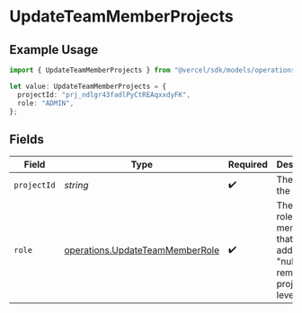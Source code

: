 # UpdateTeamMemberProjects

## Example Usage

```typescript
import { UpdateTeamMemberProjects } from "@vercel/sdk/models/operations/updateteammember.js";

let value: UpdateTeamMemberProjects = {
  projectId: "prj_ndlgr43fadlPyCtREAqxxdyFK",
  role: "ADMIN",
};
```

## Fields

| Field                                                                                            | Type                                                                                             | Required                                                                                         | Description                                                                                      | Example                                                                                          |
| ------------------------------------------------------------------------------------------------ | ------------------------------------------------------------------------------------------------ | ------------------------------------------------------------------------------------------------ | ------------------------------------------------------------------------------------------------ | ------------------------------------------------------------------------------------------------ |
| `projectId`                                                                                      | *string*                                                                                         | :heavy_check_mark:                                                                               | The ID of the project.                                                                           | prj_ndlgr43fadlPyCtREAqxxdyFK                                                                    |
| `role`                                                                                           | [operations.UpdateTeamMemberRole](../../models/operations/updateteammemberrole.md)               | :heavy_check_mark:                                                                               | The project role of the member that will be added. \"null\" will remove this project level role. | ADMIN                                                                                            |